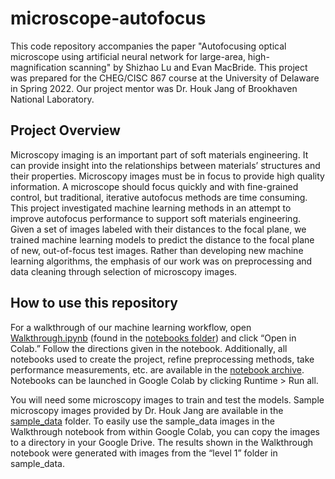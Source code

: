 # microscope-autofocus
This code repository accompanies the paper "Autofocusing optical microscope using artificial neural network for large-area, high-magnification scanning" by Shizhao Lu and Evan MacBride. This project was prepared for the CHEG/CISC 867 course at the University of Delaware in Spring 2022. Our project mentor was Dr. Houk Jang of Brookhaven National Laboratory.

## Project Overview
Microscopy imaging is an important part of soft materials engineering. It can provide insight into the relationships between materials’ structures and their properties. Microscopy images must be in focus to provide high quality information. A microscope should focus quickly and with fine-grained control, but traditional, iterative autofocus methods are time consuming. This project investigated machine learning methods in an attempt to improve autofocus performance to support soft materials engineering. Given a set of images labeled with their distances to the focal plane, we trained machine learning models to predict the distance to the focal plane of new, out-of-focus test images. Rather than developing new machine learning algorithms, the emphasis of our work was on preprocessing and data cleaning through selection of microscopy images.

## How to use this repository
For a walkthrough of our machine learning workflow, open [Walkthrough.ipynb](https://github.com/evanmacbride/microscope-autofocus/blob/main/notebooks/Walkthrough.ipynb) (found in the [notebooks folder](https://github.com/evanmacbride/microscope-autofocus/tree/main/notebooks)) and click “Open in Colab.” Follow the directions given in the notebook. Additionally, all notebooks used to create the project, refine preprocessing methods, take performance measurements, etc. are available in the [notebook archive](https://github.com/evanmacbride/microscope-autofocus/tree/main/notebooks/archive). Notebooks can be launched in Google Colab by clicking Runtime > Run all.

You will need some microscopy images to train and test the models. Sample microscopy images provided by Dr. Houk Jang are available in the [sample_data](https://github.com/evanmacbride/microscope-autofocus/tree/main/sample_data) folder. To easily use the sample_data images in the Walkthrough notebook from within Google Colab, you can copy the images to a directory in your Google Drive. The results shown in the Walkthrough notebook were generated with images from the “level 1” folder in sample_data.
